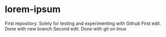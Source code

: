 # lorem-ipsum
First repository. Solely for testing and experimenting with Github
First edit. Done with new branch
Second edit. Done with git on linux
